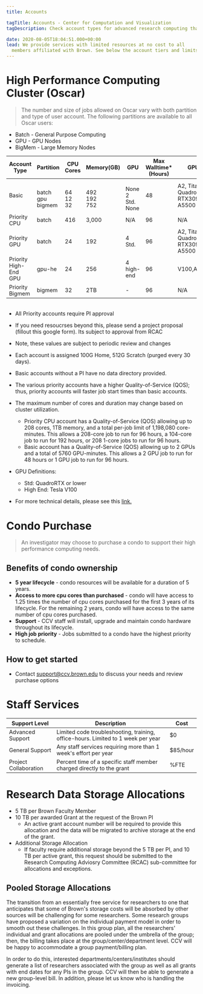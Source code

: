 ```yaml
---
title: Accounts

tagTitle: Accounts - Center for Computation and Visualization
tagDescription: Check account types for advanced research computing that require extra resources.

date: 2020-08-05T18:04:51.000+00:00
lead: We provide services with limited resources at no cost to all
  members affiliated with Brown. See below the account tiers and limits for FY24.
---
```


# High Performance Computing Cluster (Oscar)

> The number and size of jobs allowed on Oscar vary with both partition and type of user account. The following partitions are available to all Oscar users:

- Batch - General Purpose Computing
- GPU - GPU Nodes
- BigMem - Large Memory Nodes

<div>

  <table style=" font-size:0.9rem; margin-bottom:2rem;">
    <thead>
      <tr>
        <th>Account Type</th>
        <th>Partition</th>
        <th>CPU Cores</th>
        <th>Memory(GB)</th>
        <th>GPU</th>
        <th>Max Walltime* (Hours)</th>
        <th>GPU Type</th>
      </tr>
    </thead>
    <tbody>
      <tr>
        <td width="25%"> Basic <br> <!-- Make it Single Line. -->
        <td> <br> batch <br> gpu <br> bigmem</td>
        <td> <br> 64 <br> 12 <br> 32 <br> </td>
        <td> <br> 492 <br> 192 <br> 752 </td>
        <td> <br> None <br> 2 Std. <br> None </td>
        <td> 48</td>
        <td> A2, Titan RTX, QuadroRTX, RTX3090,A5000, A5500 </td>
      </tr>
      <tr>
        <td>Priority CPU </td>
        <td>batch</td>
        <td>416</td>
        <td>3,000</td>
        <td>N/A</td>
        <td>96</td>
        <td>N/A</td>
      </tr>
      <tr>
        <td>Priority GPU </td>
        <td>batch</td>
        <td>24</td>
        <td>192</td>
        <td>4 Std.</td>
        <td>96</td>
        <td>A2, Titan RTX, QuadroRTX, RTX3090,A5000, A5500</td>
      </tr>
      <tr>
        <td>Priority High-End GPU</td>
        <td>gpu-he</td>
        <td>24</td>
        <td>256</td>
        <td>4 high-end</td>
        <td>96</td>
        <td>V100,A40,A6000</td>
      </tr>
      <tr>
        <td>Priority Bigmem </td>
        <td>bigmem</td>
        <td>32</td>
        <td>2TB</td>
        <td>-</td>
        <td>96</td>
        <td>N/A</td>
      </tr>
    </tbody>
  </table>

</div>

- All Priority accounts require PI approval

- If you need resoucrses beyond this, please send a project proposal (fillout this google form). Its subject to approval from RCAC

- Note, these values are subject to periodic review and changes
- Each account is assigned 100G Home, 512G Scratch (purged every 30 days).
- Basic accounts without a PI have no data directory provided.
- The various priority accounts have a higher Quality-of-Service (QOS); thus, priority accounts will faster job start times than basic accounts.
- The maximum number of cores and duration may change based on cluster utilization.
  - Priority CPU account has a Quality-of-Service (QOS) allowing up to 208 cores, 1TB memory, and a total per-job limit of 1,198,080 core-minutes. This allows a 208-core job to run for 96 hours, a 104-core job to run for 192 hours, or 208 1-core jobs to run for 96 hours.
  - Basic account has a Quality-of-Service (QOS) allowing up to 2 GPUs and a total of 5760 GPU-minutes. This allows a 2 GPU job to run for 48 hours or 1 GPU job to run for 96 hours.
- GPU Definitions:
  - Std: QuadroRTX or lower
  - High End: Tesla V100
- For more technical details, please see this [link.](https://docs.ccv.brown.edu/oscar/system-overview)

# Condo Purchase

> An investigator may choose to purchase a condo to support their high performance computing needs.

## Benefits of condo ownership

- **5 year lifecycle** - condo resources will be available for a duration of 5 years.
- **Access to more cpu cores than purchased** - condo will have access to 1.25 times the number of cpu cores purchased for the first 3 years of its lifecycle. For the remaining 2 years, condo will have access to the same number of cpu cores purchased.
- **Support** - CCV staff will install, upgrade and maintain condo hardware throughout its lifecycle.
- **High job priority** - Jobs submitted to a condo have the highest priority to schedule.

## How to get started

- Contact [support@ccv.brown.edu](mailto:support@ccv.brown.edu) to discuss your needs and review purchase options

# Staff Services

<div>
  <table style=" font-size:0.9rem; margin-bottom:2rem;">
    <thead>
      <tr>
        <th>Support Level</th>
        <th>Description</th>
        <th>Cost</th>
      </tr>
    </thead>
    <tbody>
      <tr>
        <td>Advanced Support</td>
        <td>Limited code troubleshooting, training, office-hours. Limited to 1 week per year</td>
        <td>$0</td>
      </tr>
      <tr>
        <td>General Support</td>
        <td>Any staff services requiring more than 1 week's effort per year</td>
        <td>$85/hour</td>
      </tr>
      <tr>
        <td>Project Collaboration</td>
        <td>Percent time of a specific staff member charged directly to the grant</td>
        <td>%FTE</td>
      </tr>
    </tbody>
  </table>
</div>
    
# Research Data Storage Allocations

- 5 TB per Brown Faculty Member
- 10 TB per awarded Grant at the request of the Brown PI
  - An active grant account number will be required to provide this allocation and the data will be migrated to archive storage at the end of the grant.
- Additional Storage Allocation
  - If faculty require additional storage beyond the 5 TB per PI, and 10 TB per active grant, this request should be submitted to the Research Computing Adviosry Committee (RCAC) sub-committee for allocations and exceptions.

## Pooled Storage Allocations

The transition from an essentially free service for researchers to one that anticipates that some of Brown's storage costs will be absorbed by other sources will be challenging for some researchers. Some research groups have proposed a variation on the individual payment model in order to smooth out these challenges. In this group plan, all the researchers' individual and grant allocations are pooled under the umbrella of the group; then, the billing takes place at the group/center/department level. CCV will be happy to accommodate a group payment/billing plan.

In order to do this, interested departments/centers/institutes should generate a list of researchers associated with the group as well as all grants with end dates for any PIs in the group. CCV will then be able to generate a new group-level bill. In addition, please let us know who is handling the invoicing.
